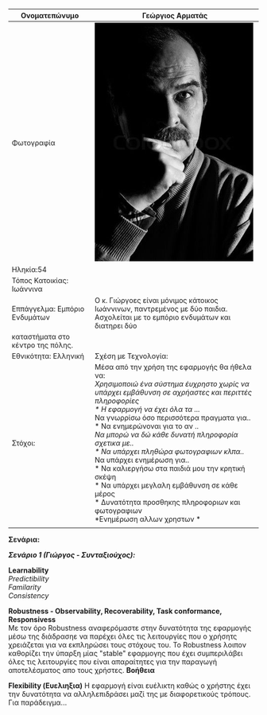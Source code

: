 | Ονοματεπώνυμο            | Γεώργιος Αρματάς                                                                                                                                                 |
|--------------------------|------------------------------------------------------------------------------------------------------------------------------------------------------------------|
| Φωτογραφία               |      ![Test Image 1](/css/images/photo.jpg)                                                                                                                   |
| Ηληκία:54                |                                                                                                                                                                  |
| Τόπος Κατοικίας: Ιωάννινα |                                                                                                                                                                  |
| Εππάγγελμα: Εμπόριο Ενδυμάτων        | Ο κ. Γιώργοες είναι μόνιμος κάτοικος Ιωάννινων, παντρεμένος με δύο παιδια. Ασχολείται με το εμπόριο ενδυμάτων και διατηρει δύο
καταστήματα στο κέντρο της πόλης. |
| Εθνικότητα: Ελληνική     | Σχέση με Τεχνολογία:                                                                                                                                                                                                                                                                                                                             |
|  Στόχοι:                         | Μέσα από την χρήση της εφαρμογής θα ήθελα να: <br>  *Χρησιμοποιώ ένα σύστημα έυχρηστο χωρίς να υπάρχει εμβάθυνση σε αχρήαστες και περιττές πληροφορίες<br> * H εφαρμογή να έχει όλα τα ... <br>* Να γνωρρίσω όσο περισσότερα πραγματα για.. <br>* Να ενημερώνοναι για το αν .. <br> *Να μπορώ να δώ κάθε δυνατή πληροφορία σχετικα με..<br> * Να υπάρχει πληθώρα φωτογραφιων κλπα.. <br>* Να υπάρχει ενημέρωση για..<br> * Να καλιεργήσω στα παιδιά μου την κρητική σκέψη  <br>* Να υπάρχει μεγλαλη εμβάθυνση σε κάθε μέρος<br> * Δυνατότητα προσθηκης πληροφοριων και φωτογραφιων <br>*Ενημέρωση αλλων χρηστων * |
|                          |                                                                                                                                                                                                                 

**Σενάρια:**

***Σενάριο 1 (Γιώργος - Συνταξιούχος):***


**Learnability**   
  *Predictibility*  
  *Familarity*  
  *Consistency*  

**Robustness - Observability, Recoverability, Task conformance, Responsivess**  
Με τον όρο Robustness  αναφερόμαστε στην δυνατότητα της εφαρμογής μέσω της διάδρασηε  να παρέχει όλες τις λειτουργίες που ο χρήσητς χρειάζεται για να εκπληρώσει τους στόχους του. Το Robustness λοιπον καθορίζει την ύπαρξη μίας "stable" εφαρμογης που έχει συμπεριλάβει όλες τις λειτουργίες που είναι απαραίτητες για την παραγωγή αποτελέσματος απο τους χρήστες.
**Βοήθεια**

**Flexibility (Ευελιηξια)** Η εφαρμογή είναι ευέλικτη καθώς ο χρήστης έχει την δυνατότητα να αλληλεπιδράσει μαζί της με διαφορετικούς τρόπους. Για παράδειγμα...
